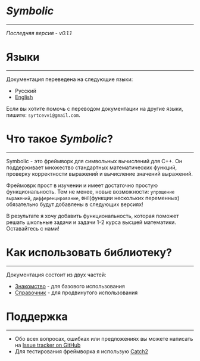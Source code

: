 # *Symbolic*
___
*Последняя версия - v0.1.1*
# Языки
___
Документация переведена на следующие языки:
* Русский
* [English](../../README.md)

Если вы хотите помочь с переводом документации на другие языки, пишите: `syrtcevvi@gmail.com`.

# Что такое *Symbolic*?
___
Symbolic - это фреймворк для символьных вычислений для C++. Он поддерживает множество стандартных математических функций, проверку корректности выражений и вычисление значений выражений.

Фреймоврк прост в изучении и имеет достаточно простую функциональность. Тем не менее, новые возможности: `упрощение выражений`, `дифференцирование`, `ФНП`(функции нескольких переменных) обязательно будут добавлены в следующих версиях!

В результате я хочу добавить функциональность, которая поможет решать школьные задачи и задачи 1-2 курса высшей математики. Оставайтесь с нами!

# Как использовать библиотеку?
___
Документация состоит из двух частей:

* [Знакомство](Tutorial.md) -  для базового использования
* [Справочник](Reference.md) - для продвинутого использования

# Поддержка
___
* Обо всех вопросах, ошибках или предложениях вы можете написать на [Issue tracker on GitHub](<https://github.com/SyrtcevVadim/SymCalc/issues>)
* Для тестирования фреймворка я использую [Catch2](<https://github.com/catchorg/Catch2>)